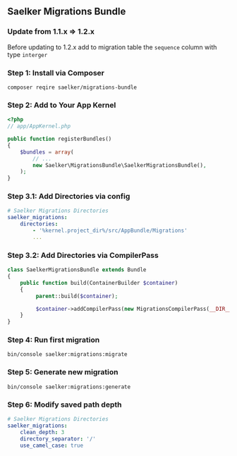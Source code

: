 Saelker Migrations Bundle
---

### Update from 1.1.x => 1.2.x
Before updating to 1.2.x add to migration table the `sequence` column with type `interger`



### Step 1: Install via Composer
`composer reqire saelker/migrations-bundle`

### Step 2: Add to Your App Kernel
```php
<?php
// app/AppKernel.php

public function registerBundles()
{
    $bundles = array(
        // ...
        new Saelker\MigrationsBundle\SaelkerMigrationsBundle(),
    );
}
```

### Step 3.1: Add Directories via config

```yaml
# Saelker Migrations Directories
saelker_migrations:
    directories:
        - '%kernel.project_dir%/src/AppBundle/Migrations'
        ...
```

### Step 3.2: Add Directories via CompilerPass

```php
class SaelkerMigrationsBundle extends Bundle
{
    public function build(ContainerBuilder $container)
    {
         parent::build($container);

         $container->addCompilerPass(new MigrationsCompilerPass(__DIR__ . "/Migrations"));
    }
}

```

### Step 4: Run first migration
```command
bin/console saelker:migrations:migrate
```

### Step 5: Generate new migration
```command
bin/console saelker:migrations:generate
```
### Step 6: Modify saved path depth
```yaml
# Saelker Migrations Directories
saelker_migrations:
    clean_depth: 3
    directory_separator: '/'
    use_camel_case: true
```
